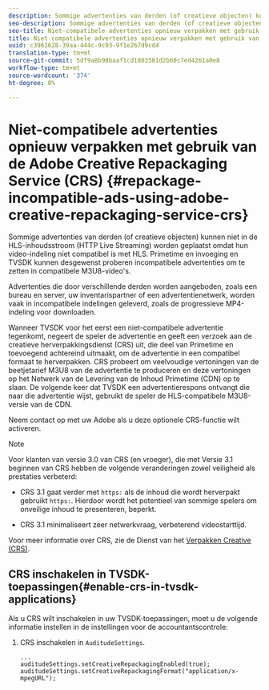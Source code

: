 ```yaml
---
description: Sommige advertenties van derden (of creatieve objecten) kunnen niet in de HLS-inhoudsstroom (HTTP Live Streaming) worden geplaatst omdat hun video-indeling niet compatibel is met HLS. Primetime en invoeging en TVSDK kunnen desgewenst proberen incompatibele advertenties om te zetten in compatibele M3U8-video's.
seo-description: Sommige advertenties van derden (of creatieve objecten) kunnen niet in de HLS-inhoudsstroom (HTTP Live Streaming) worden geplaatst omdat hun video-indeling niet compatibel is met HLS. Primetime en invoeging en TVSDK kunnen desgewenst proberen incompatibele advertenties om te zetten in compatibele M3U8-video's.
seo-title: Niet-compatibele advertenties opnieuw verpakken met gebruik van de Adobe Creative Repackaging Service (CRS)
title: Niet-compatibele advertenties opnieuw verpakken met gebruik van de Adobe Creative Repackaging Service (CRS)
uuid: c3961628-39aa-444c-9c93-9f1e267d9cd4
translation-type: tm+mt
source-git-commit: 5df9a8b98baaf1cd1803581d2b60c7ed4261a0e8
workflow-type: tm+mt
source-wordcount: '374'
ht-degree: 0%

---
```



# Niet-compatibele advertenties opnieuw verpakken met gebruik van de Adobe Creative Repackaging Service (CRS) {#repackage-incompatible-ads-using-adobe-creative-repackaging-service-crs}

Sommige advertenties van derden (of creatieve objecten) kunnen niet in de HLS-inhoudsstroom (HTTP Live Streaming) worden geplaatst omdat hun video-indeling niet compatibel is met HLS. Primetime en invoeging en TVSDK kunnen desgewenst proberen incompatibele advertenties om te zetten in compatibele M3U8-video&#39;s.

Advertenties die door verschillende derden worden aangeboden, zoals een bureau en server, uw inventarispartner of een advertentienetwerk, worden vaak in incompatibele indelingen geleverd, zoals de progressieve MP4-indeling voor downloaden.

Wanneer TVSDK voor het eerst een niet-compatibele advertentie tegenkomt, negeert de speler de advertentie en geeft een verzoek aan de creatieve herverpakkingsdienst (CRS) uit, die deel van Primetime en toevoegend achtereind uitmaakt, om de advertentie in een compatibel formaat te herverpakken. CRS probeert om veelvoudige vertoningen van de beetjetarief M3U8 van de advertentie te produceren en deze vertoningen op het Netwerk van de Levering van de Inhoud Primetime (CDN) op te slaan. De volgende keer dat TVSDK een advertentierespons ontvangt die naar die advertentie wijst, gebruikt de speler de HLS-compatibele M3U8-versie van de CDN.

Neem contact op met uw Adobe als u deze optionele CRS-functie wilt activeren.

>[!NOTE]
>
>Voor klanten van versie 3.0 van CRS (en vroeger), die met Versie 3.1 beginnen van CRS hebben de volgende veranderingen zowel veiligheid als prestaties verbeterd:
>
>* CRS 3.1 gaat verder met `https:` als de inhoud die wordt herverpakt gebruikt `https:`. Hierdoor wordt het potentieel van sommige spelers om onveilige inhoud te presenteren, beperkt.
   >
   >
* CRS 3.1 minimaliseert zeer netwerkvraag, verbeterend videostarttijd.

>



Voor meer informatie over CRS, zie de Dienst van het [Verpakken Creative (CRS)](https://helpx.adobe.com/content/dam/help/en/primetime/drm/drm_certificate_enrollment.pdf).

## CRS inschakelen in TVSDK-toepassingen{#enable-crs-in-tvsdk-applications}

Als u CRS wilt inschakelen in uw TVSDK-toepassingen, moet u de volgende informatie instellen in de instellingen voor de accountantscontrole:

1. CRS inschakelen in `AuditudeSettings`.

   ```
   ... 
   auditudeSettings.setCreativeRepackagingEnabled(true); 
   auditudeSettings.setCreativeRepackagingFormat("application/x-mpegURL"); 
   ```
